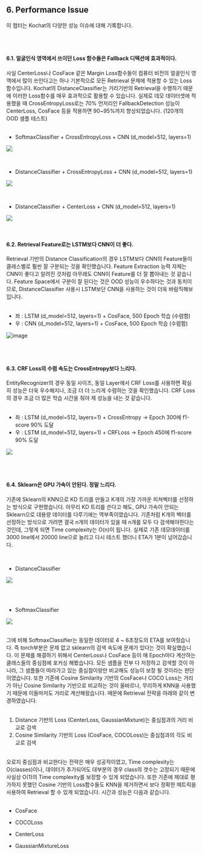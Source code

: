 
## 6. Performance Issue
이 챕터는 Kochat의 다양한 성능 이슈에 대해 기록합니다.

<br><br>

#### 6.1. 얼굴인식 영역에서 쓰이던 Loss 함수들은 Fallback 디텍션에 효과적이다.
사실 CenterLoss나 CosFace 같은 Margin Loss함수들이 컴퓨터 비전의 얼굴인식 영역에서 
많이 쓰인다고는 하나 기본적으로 모든 Retrieval 문제에 적용할 수 있는 Loss함수입니다.
Kochat의 DistanceClassifier는 거리기반의 Retrieval을 수행하기 때문에 이러한
Loss함수를 매우 효과적으로 활용할 수 있습니다. 실제로 데모 데이터셋에 적용했을 때
CrossEntropyLoss로는 70% 언저리인 FallbackDetection 성능이 CenterLoss, CosFace 
등을 적용하면 90~95%까지 향상되었습니다. (120개의 OOD 샘플 테스트)
<br><br>

- SoftmaxClassifier + CrossEntropyLoss + CNN (d_model=512, layers=1)

![](https://user-images.githubusercontent.com/38183241/86393797-834c6080-bcd8-11ea-86f0-3fc4c897382d.png)

<br>

- DistanceClassifier + CrossEntropyLoss + CNN (d_model=512, layers=1)

![](https://user-images.githubusercontent.com/38183241/86393467-1638cb00-bcd8-11ea-8d04-d663ce89d124.png)

<br>

- DistanceClassifier + CenterLoss + CNN (d_model=512, layers=1)

![](https://user-images.githubusercontent.com/38183241/86323442-d17d4780-bc77-11ea-8c15-8be1eb4fa6e5.png)

<br>


#### 6.2. Retrieval Feature로는 LSTM보다 CNN이 더 좋다.
Retrieval 기반의 Distance Classification의 경우 LSTM보다 CNN의 Feature들이 
클래스별로 훨씬 잘 구분되는 것을 확인했습니다. Feature Extraction 능력 자체는 
CNN이 좋다고 알려진 것처럼 아무래도 CNN이 Feature를 더 잘 뽑아내는 것 같습니다.
Feature Space에서 구분이 잘 된다는 것은 OOD 성능이 우수하다는 것과 동치이므로, 
DistanceClassifier 사용시 LSTM보단 CNN을 사용하는 것이 더욱 바람직해보입니다.
<br><br>

- 좌 : LSTM (d_model=512, layers=1) + CosFace, 500 Epoch 학습 (수렴함)
- 우 : CNN (d_model=512, layers=1) + CosFace, 500 Epoch 학습 (수렴함)

![image](https://user-images.githubusercontent.com/38183241/86394150-0ff71e80-bcd9-11ea-97c8-e0939b8f3f5d.png)

<br><br>

#### 6.3. CRF Loss의 수렴 속도는 CrossEntropy보다 느리다.

EntityRecognizer의 경우 동일 사이즈, 동일 Layer에서 CRF Loss를 사용하면
확실히 성능은 더욱 우수해지나, 조금 더 더 느리게 수렴하는 것을 확인했습니다. 
CRF Loss의 경우 조금 더 많은 학습 시간을 줘야 제 성능을 내는 것 같습니다.
<br><br>

- 좌 : LSTM (d_model=512, layers=1) + CrossEntropy → Epoch 300에 f1-score 90% 도달
- 우 : LSTM (d_model=512, layers=1) + CRFLoss → Epoch 450에 f1-score 90% 도달

![](https://user-images.githubusercontent.com/38183241/86394923-4bdeb380-bcda-11ea-9d70-ec4da761893b.png)

<br><br>


#### 6.4. Sklearn은 GPU 가속이 안된다. 정말 느리다.
기존에 Sklearn의 KNN으로 KD 트리를 만들고 K개의 가장 가까운 피쳐벡터를 선정하는
방식으로 구현했습니다. 아무리 KD 트리를 쓴다고 해도, GPU 가속이 안되는 Sklearn으로
대용량 데이터를 다루기에는 역부족이였습니다. 기존처럼 K개의 벡터를 선정하는 방식으로
가려면 결국 n개의 데이터가 있을 때 n개를 모두 다 검색해야한다는 것인데, 그렇게 되면
Time complexity는 O(n)이 됩니다. 실제로 기존 데모데이터를 3000 line에서 
20000 line으로 늘리고 다시 테스트 했더니 ETA가 1분이 넘어갔습니다. <br>

<br>

- DistanceClassifier

![](https://user-images.githubusercontent.com/38183241/86523370-65ccf180-bea6-11ea-91a2-0f6d7ac0ad07.png)

<br><br>

- SoftmaxClassifier

![](https://user-images.githubusercontent.com/38183241/86523611-d590ab80-bea9-11ea-929b-028294db969f.png)
<br><br>

그에 비해 SoftmaxClassifier는 동일한 데이터로 4 ~ 6초정도의 ETA를 보여줬습니다. 
즉 torch부분은 문제 없고 sklearn의 검색 속도에 문제가 있다는 것이 확실했습니다. 
이 문제를 해결하기 위해서 CenterLoss나 CosFace 등이 매 Epoch마다 계산하는 클래스들의 
중심점에 포커싱 해봤습니다. 모든 샘플을 전부 다 저장하고 검색할 것이 아니라, 
그 샘플들이 따라가고 있는 중심점이랑만 비교해도 성능이 보장 될 것이라는 판단이였습니다.
또한 기존에 Cosine Similarity 기반의 CosFace나 COCO Loss는 거리가 아닌 Cosine
Similarity 기반으로 비교하는 것이 올바르나, 무리하게 KNN을 사용했기 때문에 이들마저도 거리로
계산해왔습니다. 때문에 Retrieval 전략을 아래와 같이 변경하였습니다.
<br><br>


1. Distance 기반의 Loss (CenterLoss, GaussianMixture)는 중심점과의 거리 비교로 검색
2. Cosine Similarity 기반의 Loss (CosFace, COCOLoss)는 중심점과의 각도 비교로 검색
<br><br>


오로지 중심점과 비교한다는 전략은 매우 성공적이였고, Time complexity는
O(classes)이나, 데이터가 추가되어도 대부분의 경우 class의 갯수는 고정되기 때문에
사실상 O(1)의 Time complexity를 보장할 수 있게 되었습니다. 또한 기존에
제대로 평가하지 못했던 Cosine 기반의 Loss함수들도 KNN을 제거하면서 보다 정확한
메트릭을 사용하여 Retrieval 할 수 있게 되었습니다. 시간과 성능은 다음과 같습니다.
<br><br>

- CosFace

- COCOLoss

- CenterLoss

- GaussianMixtureLoss
